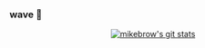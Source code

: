 ### wave 👋

<!--
**mikebrow/mikebrow** is a ✨ _special_ ✨ repository because its `README.md` (this file) appears on your GitHub profile.

Here are some ideas to get you started:

- 🔭 I’m currently working on ...
- 🌱 I’m currently learning ...
- 👯 I’m looking to collaborate on ...
- 🤔 I’m looking for help with ...
- 💬 Ask me about ...
- 📫 How to reach me: ...
- 😄 Pronouns: ...
- ⚡ Fun fact: ...
-->

<p align="center">
  <a href="https://github.com/mikebrow" class="rich-diff-level-one">
    <img src="https://github-readme-stats.vercel.app/api?username=mikebrow&title_color=333&text_color=777" alt="mikebrow's git stats" >
  </a>
</p>

